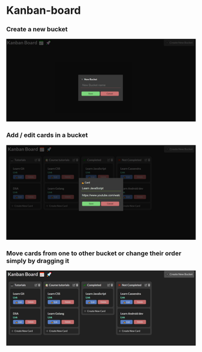 ﻿# Kanban-board
 
 ### Create a new bucket
![Image](https://github.com/Rahul-rkm/Kanban-board/blob/main/images/kanban-2.jpg)

### Add / edit cards in a bucket
![Image](https://github.com/Rahul-rkm/Kanban-board/blob/main/images/kanban-3.jpg)

### Move cards from one to other bucket or change their order simply by dragging it
![Image](https://github.com/Rahul-rkm/Kanban-board/blob/main/images/kanban-1.jpg)
